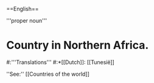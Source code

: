 ==English==

'''proper noun'''

# Country in Northern Africa.
#:'''Translations'''
#:*[[Dutch]]: [[Tunesië]]

''See:'' [[Countries of the world]]